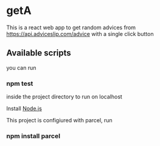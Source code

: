 # getA

This is a react web app to get random advices from https://api.adviceslip.com/advice with a single click button

## Available scripts

you can run 
### npm test 
inside the project directory to run on localhost 

Install [Node.js](https://nodejs.org/en)

This project is configiured with parcel, run
### npm install parcel



